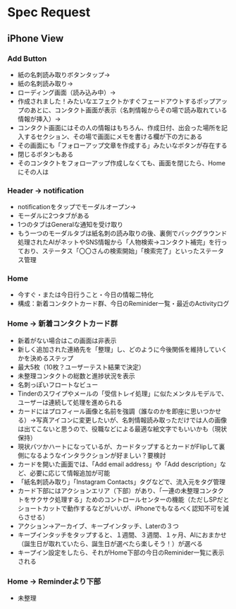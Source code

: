 # Spec Request
## iPhone View
### Add Button
- 紙の名刺読み取りボタンタップ→
- 紙の名刺読み取り→
- ローディング画面（読み込み中）→
- 作成されました！みたいなエフェクトかすぐフェードアウトするポップアップのあとに、コンタクト画面が表示（名刺情報からその場で読み取れている情報が挿入）→
- コンタクト画面にはその人の情報はもちろん、作成日付、出会った場所を記入するセクション、その場で画面にメモを書ける欄が下の方にある
- その画面にも「フォローアップ文章を作成する」みたいなボタンが存在する
- 閉じるボタンもある
- そのコンタクトをフォローアップ作成しなくても、画面を閉じたら、Homeにその人は

### Header → notification
- notificationをタップでモーダルオープン→
- モーダルに2つタブがある
- 1つのタブはGeneralな通知を受け取り
- もう一つのモーダルタブは紙名刺の読み取りの後、裏側でバックグラウンド処理されたAIがネットやSNS情報から「人物検索→コンタクト補完」を行っており、ステータス「〇〇さんの検索開始」「検索完了」といったステータス管理

### Home
- 今すぐ・または今日行うこと・今日の情報二特化
- 構成：新着コンタクトカード群、今日のReminider一覧・最近のActivityログ

### Home -> 新着コンタクトカード群
- 新着がない場合はこの画面は非表示
- 新しく追加された連絡先を「整理」し、どのように今後関係を維持していくかを決めるステップ
- 最大5枚（10枚？ユーザーテスト結果で決定）
- 未整理コンタクトの総数と進捗状況を表示
- 名刺っぽいフロートなビュー
- Tinderのスワイプやメールの「受信トレイ処理」に似たメンタルモデルで、ユーザーは連続して処理を進められる
- カードにはプロフィール画像と名前を強調（誰なのかを即座に思いつかせる）→写真アイコンに変更したいが、名刺情報読み取っただけでは人の画像は出てこないと思うので、役職などによる最適な絵文字でもいいかも（現状保持）
- 現状バツかハートになっているが、カードタップするとカードがFlipして裏側になるようなインタラクションが好ましい？要検討
- カードを開いた画面では、「Add email address」や「Add description」など、必要に応じて情報追加が可能
- 「紙名刺読み取り」「Instagram Contacts」タグなどで、流入元をタグ管理
- カード下部にはアクションエリア（下部）があり、「一連の未整理コンタクトをサクサク処理する」ためのコントロールセンターの機能（ただしSPだとショートカットで動作するなどがいいが、iPhoneでもなるべく認知不可を減らさせる）
- アクション→アーカイブ、キープインタッチ、Laterの３つ
- キープインタッチをタップすると、１週間、３週間、１ヶ月、AIにおまかせ（誕生日が取れていたら、誕生日が選べたら楽しそう！）が選べる
- キープイン設定をしたら、それがHome下部の今日のReminider一覧に表示される

### Home -> Reminderより下部
- 未整理
